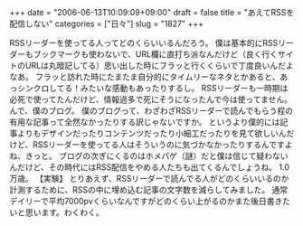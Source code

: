+++
date = "2006-06-13T10:09:09+09:00"
draft = false
title = "あえてRSSを配信しない"
categories = ["日々"]
slug = "1827"
+++

RSSリーダーを使ってる人ってどのくらいいるんだろう。
僕は基本的にRSSリーダーもブックマークも使わないで、URL欄に直打ち派なんだけど（良く行くサイトのURLは丸暗記してる）思い出した時にフラッと行くくらいで丁度良いんだよなあ。
フラッと訪れた時にたまたま自分的にタイムリーなネタとかあると、あっシンクロしてる！みたいな感動もあったりするし。
RSSリーダーも一時期は必死で使ってたんだけど、情報過多で死にそうになったんで今は使ってません。
んで、僕のブログ。
僕のブログって、わざわざRSSリーダーで読んでもらう程の有用な記事って全然なかったりする訳じゃないですか。
というより僕的には記事よりもデザインだったりコンテンツだったり小細工だったりを見て欲しいんだけど、RSSリーダーを使ってる人はそういうのに気づかなかったりするんですよね、きっと。
ブログの次ぎにくるのはホメパゲ（謎）だと僕は信じて疑わないんだけど、その時代にはRSS配信をやめる人たちも出てくるんでしょうね。
1.0万歳。
【実験】
とりあえず、RSSリーダーで読んでる人がどのくらいいるのか計測するために、RSSの中に埋め込む記事の文字数を減らしてみました。
通常デイリーで平均7000pvくらいなんですがどのくらい上がるのかまた後日書きたいと思います。わくわく。
